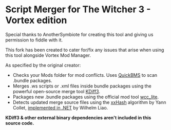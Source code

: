 # Script Merger for The Witcher 3 - Vortex edition

Special thanks to AnotherSymbiote for creating this tool and giving us permission to fiddle with it.

This fork has been created to cater for/fix any issues that arise when using this tool alongside Vortex Mod Manager.


As specified by the original creator:
- Checks your Mods folder for mod conflicts.  Uses [QuickBMS](http://aluigi.altervista.org/quickbms.htm) to scan .bundle packages.
- Merges .ws scripts or .xml files inside bundle packages using the powerful open-source merge tool [KDiff3](http://kdiff3.sourceforge.net/).
- Packages new .bundle packages using the official mod tool [wcc_lite](http://www.nexusmods.com/witcher3/news/12625/?).
- Detects updated merge source files using the [xxHash](https://github.com/Cyan4973/xxHash) algorithm by Yann Collet, [implemented in .NET](https://github.com/wilhelmliao/xxHash.NET) by Wilhelm Liao.

**KDiff3 & other external binary dependencies aren't included in this source code.**
